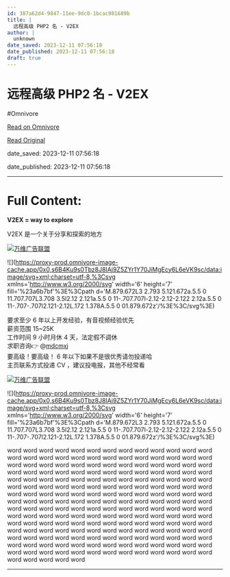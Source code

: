 ```yaml
---
id: 387a62d4-9847-11ee-9dc0-1bcac981689b
title: |
  远程高级 PHP2 名 - V2EX
author: |
  unknown
date_saved: 2023-12-11 07:56:18
date_published: 2023-12-11 07:56:18
draft: true
---
```


# 远程高级 PHP2 名 - V2EX
#Omnivore

[Read on Omnivore](https://omnivore.app/me/php-2-v-2-ex-18c59d58753)

[Read Original](https://www.v2ex.com/t/999499)

date_saved: 2023-12-11 07:56:18

date_published: 2023-12-11 07:56:18

--- 

# Full Content: 

**V2EX = way to explore**

V2EX 是一个关于分享和探索的地方 

[](https://wwads.cn/click/bait)[![万维广告联盟](https://proxy-prod.omnivore-image-cache.app/130x0,s-0mjACpJNKT9ulvjrMPTj7VOcfmBQDX-JnO8m4mQaYM/https://cdn.wwads.cn/creatives/kwwH2B2tXjECNshaIWU5KUlMRoe7WMjgTbdSLoQD.png)](https://wwads.cn/click/bundle?code=la2fdU4aI92ZdAusXCBJFX4Jw74kjs)

![](https://proxy-prod.omnivore-image-cache.app/0x0,s6B4Ku9s0Tbz8J8IAj9Z5ZYr1Y70JiMgEcy6L6eVK9sc/data:image/svg+xml;charset=utf-8,%3Csvg xmlns='http://www.w3.org/2000/svg' width='6' height='7' fill='%23a6b7bf'%3E%3Cpath d='M.879.672L3 2.793 5.121.672a.5.5 0 11.707.707L3.708 3.5l2.12 2.121a.5.5 0 11-.707.707l-2.12-2.12-2.122 2.12a.5.5 0 11-.707-.707l2.121-2.12L.172 1.378A.5.5 0 01.879.672z'/%3E%3C/svg%3E)

要求至少 6 年以上开发经验，有音视频经验优先  
薪资范围 15\~25K  
工作时间 9 小时月休 4 天，法定假不调休  
求职咨询👉 @[mdcmxj](https://www.v2ex.com/member/mdcmxj)   
要高级！要高级！ 6 年以下如果不是很优秀请勿投递哈  
主页联系方式投递 CV ，建议投电报，其他不经常看

[](https://wwads.cn/click/bait)[![万维广告联盟](https://proxy-prod.omnivore-image-cache.app/130x0,s-0mjACpJNKT9ulvjrMPTj7VOcfmBQDX-JnO8m4mQaYM/https://cdn.wwads.cn/creatives/kwwH2B2tXjECNshaIWU5KUlMRoe7WMjgTbdSLoQD.png)](https://wwads.cn/click/bundle?code=la2fdU4aI92ZdAusXCBJFX4Jw74kjs)

![](https://proxy-prod.omnivore-image-cache.app/0x0,s6B4Ku9s0Tbz8J8IAj9Z5ZYr1Y70JiMgEcy6L6eVK9sc/data:image/svg+xml;charset=utf-8,%3Csvg xmlns='http://www.w3.org/2000/svg' width='6' height='7' fill='%23a6b7bf'%3E%3Cpath d='M.879.672L3 2.793 5.121.672a.5.5 0 11.707.707L3.708 3.5l2.12 2.121a.5.5 0 11-.707.707l-2.12-2.12-2.122 2.12a.5.5 0 11-.707-.707l2.121-2.12L.172 1.378A.5.5 0 01.879.672z'/%3E%3C/svg%3E)

word word word word word word word word word word word word word word word word word word word word word word word word word word word word word word word word word word word word word word word word word word word word word word word word word word word word word word word word word word word word word word word word word word word word word word word word word word word word word word word word word word word word word word word word word word word word word word word word word word word word word word word word word word word word word word word word word word word word word word word word word word word word word word word word word word word word word word word word word word word word word word word word word word word word word word word word word word word word word word word word word word word word word word word word word word word word word word word word word word word word word word word word word word word word word word word word word word word word word word word word

---

